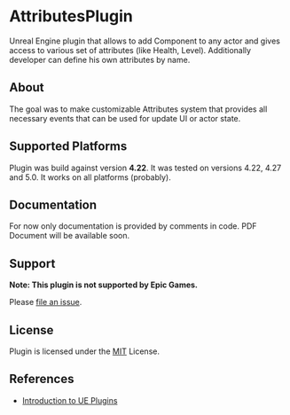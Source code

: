 # AttributesPlugin

Unreal Engine plugin that allows to add Component to any actor and gives access to various set of attributes (like Health, Level). 
Additionally developer can define his own attributes by name.

## About

The goal was to make customizable Attributes system that provides all necessary events that can be used for update UI or actor state.

## Supported Platforms

Plugin was build against version **4.22**. It was tested on versions 4.22, 4.27 and 5.0. 
It works on all platforms (probably).

## Documentation

For now only documentation is provided by comments in code. PDF Document will be available soon.

## Support

**Note: This plugin is not supported by Epic Games.**

Please [file an issue](https://github.com/MFurmanczyk/AttributesPlugin/issues).

## License

Plugin is licensed under the [MIT](LICENSE) License.

## References

* [Introduction to UE Plugins](https://docs.unrealengine.com/5.0/en-US/working-with-plugins-in-unreal-engine/)
